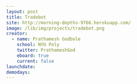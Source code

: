 ```yaml
---
layout: post
title: Tradebot
site: http://morning-depths-9766.herokuapp.com/
image: /lib/img/projects/tradebot.png
creator:
  - name: Prathamesh Godbole
    school: NYU Poly
    twitter: PrathameshGod
    eboard: true
    current: false
launchdate:
demodays:
---
```

